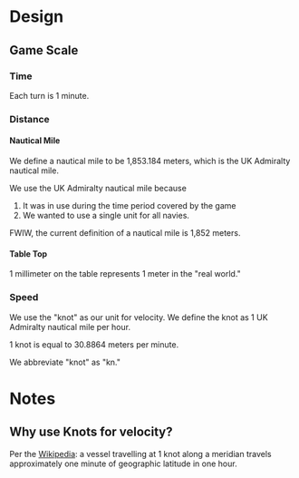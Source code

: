 # Design

## Game Scale
### Time
Each turn is 1 minute.
### Distance
#### Nautical Mile
We define a nautical mile to be 1,853.184 meters, which is the UK Admiralty nautical mile.

We use the UK Admiralty nautical mile because

1. It was in use during the time period covered by the game
2. We wanted to use a single unit for all navies.

FWIW, the current definition of a nautical mile is 1,852 meters.

#### Table Top
1 millimeter on the table represents 1 meter in the "real world."

### Speed
We use the "knot" as our unit for velocity.
We define the knot as 1 UK Admiralty nautical mile per hour.

1 knot is equal to 30.8864 meters per minute.

We abbreviate "knot" as "kn."

# Notes
## Why use Knots for velocity?
Per the [Wikipedia](https://en.wikipedia.org/wiki/Knot_(unit)):
a vessel travelling at 1 knot along a meridian travels approximately one minute of geographic latitude in one hour.